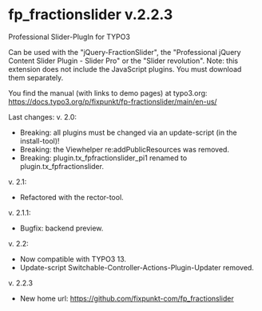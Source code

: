 # fp_fractionslider v.2.2.3

Professional Slider-PlugIn for TYPO3

Can be used with the "jQuery-FractionSlider", the "Professional jQuery Content Slider Plugin - Slider Pro" or the "Slider revolution".
Note: this extension does not include the JavaScript plugins. You must download them separately.

You find the manual (with links to demo pages) at typo3.org:
https://docs.typo3.org/p/fixpunkt/fp-fractionslider/main/en-us/

Last changes:
v. 2.0:
- Breaking: all plugins must be changed via an update-script (in the install-tool)!
- Breaking: the Viewhelper re:addPublicResources was removed.
- Breaking: plugin.tx_fpfractionslider_pi1 renamed to plugin.tx_fpfractionslider.

v. 2.1:
- Refactored with the rector-tool.

v. 2.1.1:
- Bugfix: backend preview.

v. 2.2:
- Now compatible with TYPO3 13.
- Update-script Switchable-Controller-Actions-Plugin-Updater removed.

v. 2.2.3
- New home url: https://github.com/fixpunkt-com/fp_fractionslider
